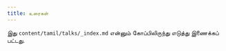 ```yaml
---
title: உரைகள்
---
```


இது `content/tamil/talks/_index.md` என்னும் கோப்பிலிருந்து எடுத்து இணைக்கப் பட்டது.
